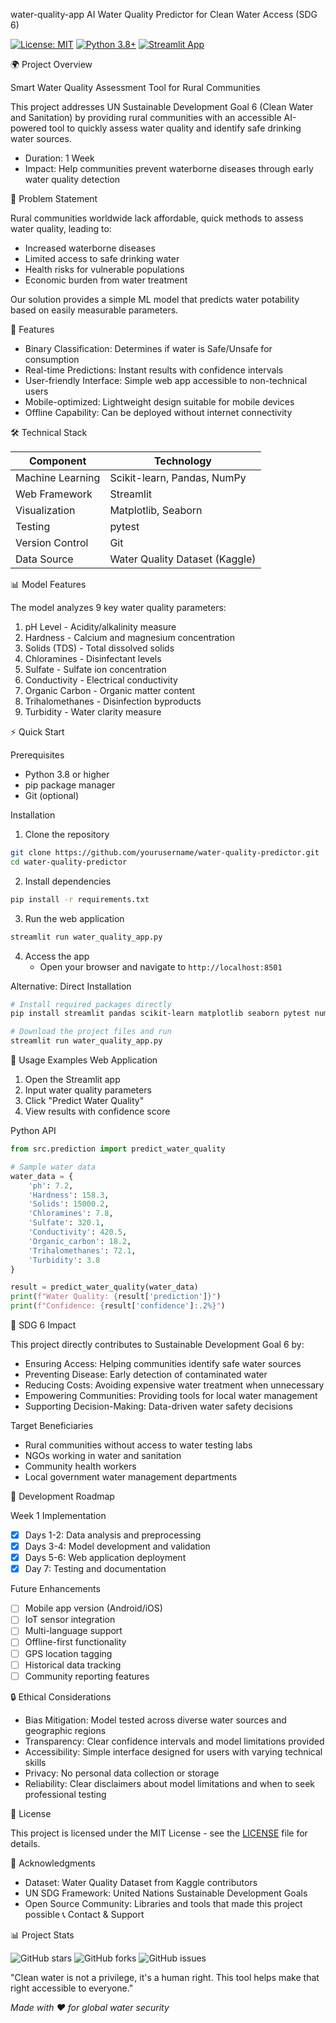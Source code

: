  water-quality-app
 AI Water Quality Predictor for Clean Water Access (SDG 6)

[![License: MIT](https://img.shields.io/badge/License-MIT-yellow.svg)](https://opensource.org/licenses/MIT)
[![Python 3.8+](https://img.shields.io/badge/python-3.8+-blue.svg)](https://www.python.org/downloads/)
[![Streamlit App](https://static.streamlit.io/badges/streamlit_badge_black_white.svg)](https://streamlit.io)

🌍 Project Overview

Smart Water Quality Assessment Tool for Rural Communities

This project addresses UN Sustainable Development Goal 6 (Clean Water and Sanitation) by providing rural communities with an accessible AI-powered tool to quickly assess water quality and identify safe drinking water sources.

- Duration: 1 Week
- Impact: Help communities prevent waterborne diseases through early water quality detection

🎯 Problem Statement

Rural communities worldwide lack affordable, quick methods to assess water quality, leading to:
- Increased waterborne diseases
- Limited access to safe drinking water
- Health risks for vulnerable populations
- Economic burden from water treatment

Our solution provides a simple ML model that predicts water potability based on easily measurable parameters.

🚀 Features

- Binary Classification: Determines if water is Safe/Unsafe for consumption
- Real-time Predictions: Instant results with confidence intervals
- User-friendly Interface: Simple web app accessible to non-technical users
- Mobile-optimized: Lightweight design suitable for mobile devices
- Offline Capability: Can be deployed without internet connectivity

🛠️ Technical Stack

| Component | Technology |
|-----------|------------|
| Machine Learning | Scikit-learn, Pandas, NumPy |
| Web Framework | Streamlit |
| Visualization| Matplotlib, Seaborn |
| Testing | pytest |
| Version Control | Git |
| Data Source | Water Quality Dataset (Kaggle) |

📊 Model Features

The model analyzes 9 key water quality parameters:

1. pH Level - Acidity/alkalinity measure
2. Hardness - Calcium and magnesium concentration
3. Solids (TDS) - Total dissolved solids
4. Chloramines - Disinfectant levels
5. Sulfate - Sulfate ion concentration
6. Conductivity - Electrical conductivity
7. Organic Carbon - Organic matter content
8. Trihalomethanes - Disinfection byproducts
9. Turbidity - Water clarity measure


⚡ Quick Start

Prerequisites

- Python 3.8 or higher
- pip package manager
- Git (optional)

Installation

1. Clone the repository
```bash
git clone https://github.com/yourusername/water-quality-predictor.git
cd water-quality-predictor
```

2. Install dependencies
```bash
pip install -r requirements.txt
```

3. Run the web application
```bash
streamlit run water_quality_app.py
```

4. Access the app
   - Open your browser and navigate to `http://localhost:8501`

Alternative: Direct Installation

```bash
# Install required packages directly
pip install streamlit pandas scikit-learn matplotlib seaborn pytest numpy

# Download the project files and run
streamlit run water_quality_app.py
```


 🌟 Usage Examples
 Web Application
1. Open the Streamlit app
2. Input water quality parameters
3. Click "Predict Water Quality"
4. View results with confidence score

 Python API
```python
from src.prediction import predict_water_quality

# Sample water data
water_data = {
    'ph': 7.2,
    'Hardness': 158.3,
    'Solids': 15000.2,
    'Chloramines': 7.8,
    'Sulfate': 320.1,
    'Conductivity': 420.5,
    'Organic_carbon': 18.2,
    'Trihalomethanes': 72.1,
    'Turbidity': 3.8
}

result = predict_water_quality(water_data)
print(f"Water Quality: {result['prediction']}")
print(f"Confidence: {result['confidence']:.2%}")
```

🎯 SDG 6 Impact

This project directly contributes to Sustainable Development Goal 6 by:

- Ensuring Access: Helping communities identify safe water sources
- Preventing Disease: Early detection of contaminated water
- Reducing Costs: Avoiding expensive water treatment when unnecessary
- Empowering Communities: Providing tools for local water management
- Supporting Decision-Making: Data-driven water safety decisions

Target Beneficiaries
- Rural communities without access to water testing labs
- NGOs working in water and sanitation
- Community health workers
- Local government water management departments

🔧 Development Roadmap

 Week 1 Implementation
- [x] Days 1-2: Data analysis and preprocessing
- [x] Days 3-4: Model development and validation
- [x] Days 5-6: Web application deployment
- [x] Day 7: Testing and documentation

Future Enhancements
- [ ] Mobile app version (Android/iOS)
- [ ] IoT sensor integration
- [ ] Multi-language support
- [ ] Offline-first functionality
- [ ] GPS location tagging
- [ ] Historical data tracking
- [ ] Community reporting features

🔒 Ethical Considerations

- Bias Mitigation: Model tested across diverse water sources and geographic regions
- Transparency: Clear confidence intervals and model limitations provided
- Accessibility: Simple interface designed for users with varying technical skills
- Privacy: No personal data collection or storage
- Reliability: Clear disclaimers about model limitations and when to seek professional testing



 📄 License

This project is licensed under the MIT License - see the [LICENSE](LICENSE) file for details.

 🙏 Acknowledgments

- Dataset: Water Quality Dataset from Kaggle contributors
- UN SDG Framework: United Nations Sustainable Development Goals
- Open Source Community: Libraries and tools that made this project possible
 📞 Contact & Support



📊 Project Stats

![GitHub stars](https://img.shields.io/github/stars/yourusername/water-quality-predictor)
![GitHub forks](https://img.shields.io/github/forks/yourusername/water-quality-predictor)
![GitHub issues](https://img.shields.io/github/issues/yourusername/water-quality-predictor)


"Clean water is not a privilege, it's a human right. This tool helps make that right accessible to everyone."

*Made with ❤️ for global water security*
